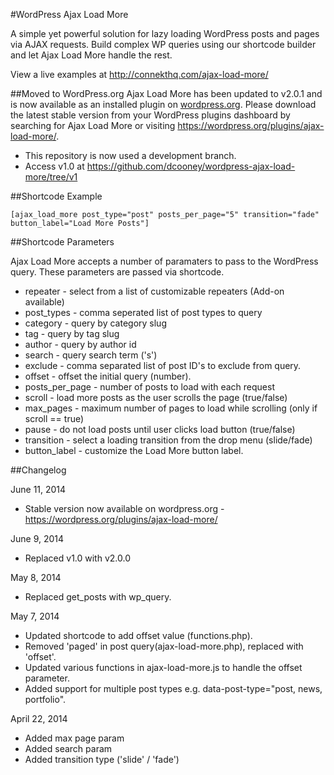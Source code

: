 #WordPress Ajax Load More

A simple yet powerful solution for lazy loading WordPress posts and pages via AJAX requests. Build complex WP queries using our shortcode builder and let Ajax Load More handle the rest.

View a live examples at http://connekthq.com/ajax-load-more/

##Moved to WordPress.org
Ajax Load More has been updated to v2.0.1 and is now available as an installed plugin on [wordpress.org](https://wordpress.org/plugins/ajax-load-more/). 
Please download the latest stable version from your WordPress plugins dashboard by searching for Ajax Load More or visiting https://wordpress.org/plugins/ajax-load-more/.

*   This repository is now used a development branch. 
*   Access v1.0 at https://github.com/dcooney/wordpress-ajax-load-more/tree/v1

##Shortcode Example
```
[ajax_load_more post_type="post" posts_per_page="5" transition="fade" button_label="Load More Posts"]

```


##Shortcode Parameters

Ajax Load More accepts a number of paramaters to pass to the WordPress query. 
These parameters are passed via shortcode.
 
*   repeater - select from a list of customizable repeaters (Add-on available)
*   post_types - comma seperated list of post types to query
*   category - query by category slug
*   tag - query by tag slug
*   author - query by author id
*   search - query search term ('s') 
*   exclude - comma separated list of post ID's to exclude from query. 
*   offset - offset the initial query (number).
*   posts_per_page - number of posts to load with each request
*   scroll - load more posts as the user scrolls the page (true/false)
*   max_pages - maximum number of pages to load while scrolling (only if scroll == true)  
*   pause - do not load posts until user clicks load button (true/false) 
*   transition - select a loading transition from the drop menu (slide/fade) 
*   button_label - customize the Load More button label.



##Changelog

June 11, 2014
* Stable version now available on wordpress.org - https://wordpress.org/plugins/ajax-load-more/

June 9, 2014
* Replaced v1.0 with v2.0.0

May 8, 2014
* Replaced get_posts with wp_query.

May 7, 2014
* Updated shortcode to add offset value (functions.php). 
* Removed 'paged' in post query(ajax-load-more.php), replaced with 'offset'.
* Updated various functions in ajax-load-more.js to handle the offset parameter.
* Added support for multiple post types e.g. data-post-type="post, news, portfolio".

April 22, 2014
* Added max page param
* Added search param
* Added transition type ('slide' / 'fade')